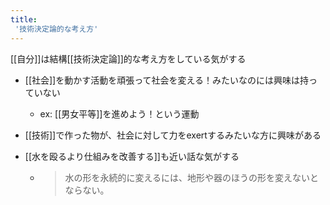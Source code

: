 ```yaml
---
title:
 '技術決定論的な考え方'
---
```


[[自分]]は結構[[技術決定論]]的な考え方をしている気がする
- [[社会]]を動かす活動を頑張って社会を変える！みたいなのには興味は持っていない
    - ex: [[男女平等]]を進めよう！という運動
- [[技術]]で作った物が、社会に対して力をexertするみたいな方に興味がある

- [[水を殴るより仕組みを改善する]]も近い話な気がする
    - > 水の形を永続的に変えるには、地形や器のほうの形を変えないとならない。

